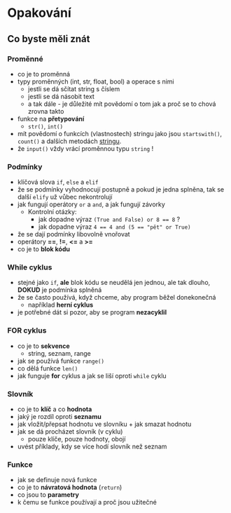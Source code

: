 # Opakování

## Co byste měli znát

### Proměnné

- co je to proměnná
- typy proměnných (int, str, float, bool) a operace s nimi
  - jestli se dá sčítat string s číslem
  - jestli se dá násobit text
  - a tak dále - je důležité mít povědomí o tom jak a proč se to chová zrovna takto
- funkce na **přetypování**
  - `str()`, `int()`
- mít povědomí o funkcích (vlastnostech) stringu jako jsou `startswith()`, `count()` a dalších metodách [stringu](https://www.w3schools.com/python/python_ref_string.asp).
- že `input()` vždy vrácí proměnnou typu `string` !

### Podmínky

- klíčová slova `if`, `else` a `elif`
- že se podmínky vyhodnocují postupně a pokud je jedna splněna, tak se další `elify` už vůbec nekontrolují
- jak fungují operátory `or` a `and`, a jak fungují závorky
  - Kontrolní otázky:
    - jak dopadne výraz `(True and False) or 8 == 8` ?
    - jak dopadne výraz `4 == 4 and (5 == "pět" or True)`
- že se dají podmínky libovolně vnořovat
- operátory **==**, **!=**, **<=** a **>=**
- co je to **blok kódu**

### While cyklus

- stejné jako `if`, **ale** blok kódu se neudělá jen jednou, ale tak dlouho, **DOKUD** je podmínka splněná
- že se často používá, když chceme, aby program běžel donekonečná
  - například **herní cyklus**
- je potřebné dát si pozor, aby se program **nezacyklil**


### FOR cyklus

- co je to **sekvence**
  - string, seznam, range
- jak se používá funkce `range()`
- co dělá funkce `len()`
- jak funguje **for** cyklus a jak se liší oproti `while` cyklu


### Slovník

- co je to **klíč** a co **hodnota**
- jaký je rozdíl oproti **seznamu**
- jak vložit/přepsat hodnotu ve slovníku + jak smazat hodnotu
- jak se dá procházet slovník (v cyklu)
  - pouze klíče, pouze hodnoty, obojí
- uvést příklady, kdy se více hodí slovník než seznam

### Funkce

- jak se definuje nová funkce
- co je to **návratová hodnota** (`return`)
- co jsou to **parametry**
- k čemu se funkce používají a proč jsou užitečné